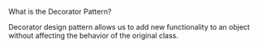 What is the Decorator Pattern?

Decorator design pattern allows us to add new functionality to an object without affecting the behavior of the original class.
